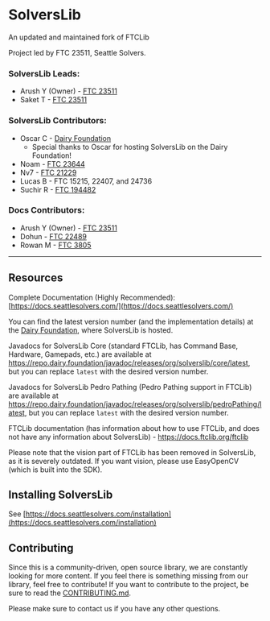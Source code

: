 # SolversLib

An updated and maintained fork of FTCLib

Project led by FTC 23511, Seattle Solvers.

### SolversLib Leads:
- Arush Y (Owner) - [FTC 23511](https://www.seattlesolvers.com/)
- Saket T - [FTC 23511](https://www.seattlesolvers.com/)
### SolversLib Contributors:
- Oscar C - [Dairy Foundation](https://github.com/Dairy-Foundation)
  - Special thanks to Oscar for hosting SolversLib on the Dairy Foundation!
- Noam - [FTC 23644](https://www.youtube.com/@SkeletonArmy23644)
- Nv7 - [FTC 21229](https://www.stem-bridge.org/home)
- Lucas B - FTC 15215, 22407, and 24736
- Suchir R - [FTC 194482](https://www.instagram.com/xbots_ftc/)
### Docs Contributors:
- Arush Y (Owner) - [FTC 23511](https://www.seattlesolvers.com/)
- Dohun - [FTC 22489](https://www.youtube.com/@GNCEDiamond22489)
- Rowan M - [FTC 3805](https://atomic.ehrobotics.org/index.html)

---
## Resources

Complete Documentation (Highly Recommended): [https://docs.seattlesolvers.com/](https://docs.seattlesolvers.com/)

You can find the latest version number (and the implementation details) at the [Dairy Foundation](https://repo.dairy.foundation/#/releases/org/solverslib/core), where SolversLib is hosted.

Javadocs for SolversLib Core (standard FTCLib, has Command Base, Hardware, Gamepads, etc.) are available at <https://repo.dairy.foundation/javadoc/releases/org/solverslib/core/latest>, but you can replace `latest` with the desired version number.


Javadocs for SolversLib Pedro Pathing (Pedro Pathing support in FTCLib) are available at <https://repo.dairy.foundation/javadoc/releases/org/solverslib/pedroPathing/latest>, but you can replace `latest` with the desired version number.


FTCLib documentation (has information about how to use FTCLib, and does not have any information about SolversLib) - <https://docs.ftclib.org/ftclib>

Please note that the vision part of FTCLib has been removed in SolversLib, as it is severely outdated. If you want vision, please use EasyOpenCV (which is built into the SDK).

## Installing SolversLib
See [https://docs.seattlesolvers.com/installation](https://docs.seattlesolvers.com/installation)

## Contributing

Since this is a community-driven, open source library, we are constantly looking for more content. If you feel there is something missing from our library, feel free to contribute! If you want to contribute to the project, be sure to read the [CONTRIBUTING.md](.github/CONTRIBUTING.md).

Please make sure to contact us if you have any other questions.
